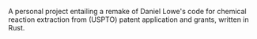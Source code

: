 A personal project entailing a remake of Daniel Lowe's code for chemical reaction extraction from (USPTO) patent application and grants, written in Rust.